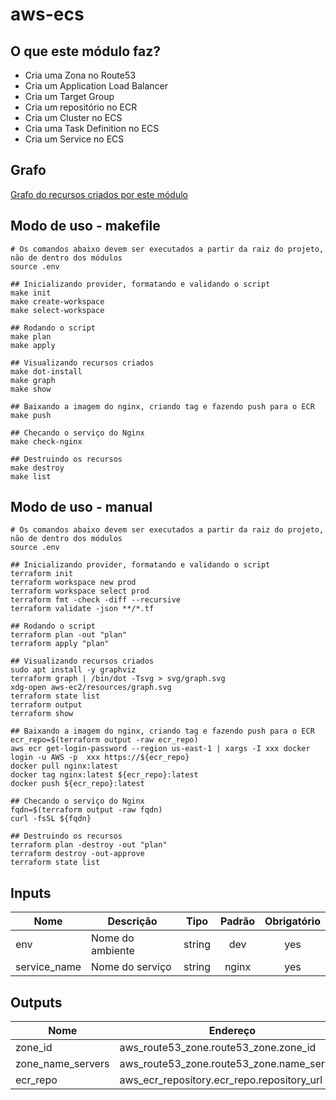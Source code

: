 # aws-ecs

## O que este módulo faz?
* Cria uma Zona no Route53
* Cria um Application Load Balancer
* Cria um Target Group
* Cria um repositório no ECR
* Cria um Cluster no ECS
* Cria uma Task Definition no ECS
* Cria um Service no ECS

## Grafo
[Grafo do recursos criados por este módulo](../ecs-graph.svg)

## Modo de uso - makefile
``` shell
# Os comandos abaixo devem ser executados a partir da raiz do projeto, não de dentro dos módulos
source .env

## Inicializando provider, formatando e validando o script
make init
make create-workspace
make select-workspace

## Rodando o script
make plan
make apply

## Visualizando recursos criados
make dot-install
make graph
make show

## Baixando a imagem do nginx, criando tag e fazendo push para o ECR
make push

## Checando o serviço do Nginx
make check-nginx

## Destruindo os recursos
make destroy
make list
```

## Modo de uso - manual
``` shell
# Os comandos abaixo devem ser executados a partir da raiz do projeto, não de dentro dos módulos
source .env

## Inicializando provider, formatando e validando o script
terraform init
terraform workspace new prod
terraform workspace select prod
terraform fmt -check -diff --recursive
terraform validate -json **/*.tf

## Rodando o script
terraform plan -out "plan"
terraform apply "plan"

## Visualizando recursos criados
sudo apt install -y graphviz
terraform graph | /bin/dot -Tsvg > svg/graph.svg
xdg-open aws-ec2/resources/graph.svg
terraform state list
terraform output
terraform show

## Baixando a imagem do nginx, criando tag e fazendo push para o ECR
ecr_repo=$(terraform output -raw ecr_repo)
aws ecr get-login-password --region us-east-1 | xargs -I xxx docker login -u AWS -p  xxx https://${ecr_repo}
docker pull nginx:latest
docker tag nginx:latest ${ecr_repo}:latest
docker push ${ecr_repo}:latest

## Checando o serviço do Nginx
fqdn=$(terraform output -raw fqdn)
curl -fsSL ${fqdn}

## Destruindo os recursos
terraform plan -destroy -out "plan"
terraform destroy -out-approve
terraform state list
```




## Inputs
|     Nome     |    Descrição     | Tipo | Padrão  | Obrigatório |
|--------------|------------------|:----:|:-------:|:-----------:|
| env          | Nome do ambiente |string|   dev   |     yes     |
| service_name | Nome do serviço  |string|  nginx  |     yes     |

## Outputs
| Nome              | Endereço                                   |
|-------------------|--------------------------------------------|
| zone_id           | aws_route53_zone.route53_zone.zone_id      |
| zone_name_servers | aws_route53_zone.route53_zone.name_servers |
| ecr_repo          | aws_ecr_repository.ecr_repo.repository_url |